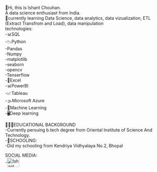 👋Hi, this is Ishant Chouhan.<br>
A data science enthusiast from India.
<br>
🔴currently learning Data Science, data analytics, data vizualization, ETL (Extract Transfrom and Load), data manipulation
<br>
technologies:<br>
-📊SQL<br>
-📉Python<br>
    -Pandas<br>
    -Numpy<br>
    -matplotlib<br>
    -seaborn<br>
    -opencv<br>
    -Tenserflow<br>
-📝Excel<br>
-📊PowerBI<br>
-📈Tableau<br>
-🌫️Microsoft Azure<br>
-🤖Machine Learning<br>
-🖥️Deep learning<br>


🏫🧑‍🎓EDUCATIONAL BACKGROUND<br>
-Currently persuing b.tech degree from Oriental Institute of Science And Technology.<br>
-🏫SCHOOLING:<br>
   -Did my schooling from Kendriya Vidhyalaya No.2, Bhopal<br>

SOCIAL MEDIA:<br>
-<a href="www.linkedin.com/in/ishantchouhan" target="blank"><img align="center" src="https://img.shields.io/badge/LinkedIn-0077B5?style=for-the-badge&logo=linkedin&logoColor=white" alt="Ishant Chouhan" height="30" width="40"/><a>
